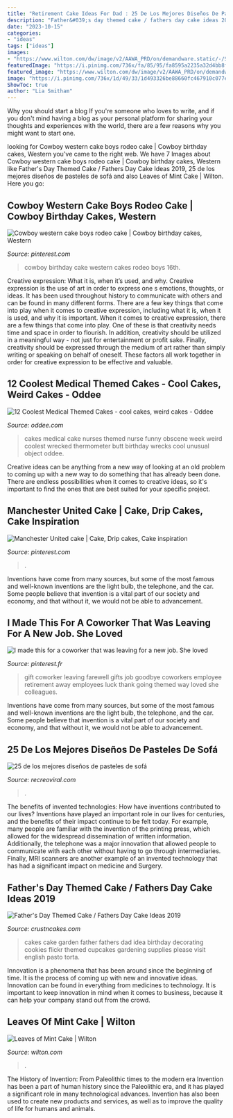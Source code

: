 ```yaml
---
title: "Retirement Cake Ideas For Dad : 25 De Los Mejores Diseños De Pasteles De Sofá"
description: "Father&#039;s day themed cake / fathers day cake ideas 2019"
date: "2023-10-15"
categories:
- "ideas"
tags: ["ideas"]
images:
- "https://www.wilton.com/dw/image/v2/AAWA_PRD/on/demandware.static/-/Sites-wilton-project-master/default/dw274b1d1a/images/project/WLPROJ-9134/WiltonLeafHero.jpg?sw=502&amp;sh=502&amp;sm=fit"
featuredImage: "https://i.pinimg.com/736x/fa/85/95/fa8595a2235a32d4bb8f2692247711da.jpg"
featured_image: "https://www.wilton.com/dw/image/v2/AAWA_PRD/on/demandware.static/-/Sites-wilton-project-master/default/dw274b1d1a/images/project/WLPROJ-9134/WiltonLeafHero.jpg?sw=502&amp;sh=502&amp;sm=fit"
image: "https://i.pinimg.com/736x/1d/49/33/1d493326be88660fc467910c077e91a6.jpg"
ShowToc: true
author: "Lia Smitham"
---
```



Why you should start a blog
If you're someone who loves to write, and if you don't mind having a blog as your personal platform for sharing your thoughts and experiences with the world, there are a few reasons why you might want to start one.

	

		
looking for Cowboy western cake boys rodeo cake | Cowboy birthday cakes, Western you've came to the right web. We have 7 Images about Cowboy western cake boys rodeo cake | Cowboy birthday cakes, Western like Father&#039;s Day Themed Cake / Fathers Day Cake Ideas 2019, 25 de los mejores diseños de pasteles de sofá and also Leaves of Mint Cake | Wilton. Here you go:
		
    
## Cowboy Western Cake Boys Rodeo Cake | Cowboy Birthday Cakes, Western

<img loading=lazy src="https://i.pinimg.com/736x/1a/90/ef/1a90efacae278e2194f6a5ea039120c0.jpg" onerror="this.onerror=null;this.src='https://tse1.mm.bing.net/th?id=OIP.NbmbT6A3uL7gsWKnV1KziwHaNL&amp;pid=15.1';" alt="Cowboy western cake boys rodeo cake | Cowboy birthday cakes, Western">

_Source: pinterest.com_

>cowboy birthday cake western cakes rodeo boys 16th. 

	

Creative expression: What it is, when it’s used, and why.
Creative expression is the use of art in order to express one s emotions, thoughts, or ideas. It has been used throughout history to communicate with others and can be found in many different forms. There are a few key things that come into play when it comes to creative expression, including what it is, when it is used, and why it is important.
When it comes to creative expression, there are a few things that come into play. One of these is that creativity needs time and space in order to flourish. In addition, creativity should be utilized in a meaningful way - not just for entertainment or profit sake. Finally, creativity should be expressed through the medium of art rather than simply writing or speaking on behalf of oneself. These factors all work together in order for creative expression to be effective and valuable.

    
## 12 Coolest Medical Themed Cakes - Cool Cakes, Weird Cakes - Oddee

<img loading=lazy src="https://www.oddee.com/wp-content/uploads/_media/imgs/articles2/a97107_g074_10-bottom2.jpg" onerror="this.onerror=null;this.src='https://tse4.mm.bing.net/th?id=OIP.oqZvw2gA6zoIkxhyoNNqjAHaJN&amp;pid=15.1';" alt="12 Coolest Medical Themed Cakes - cool cakes, weird cakes - Oddee">

_Source: oddee.com_

>cakes medical cake nurses themed nurse funny obscene week weird coolest wrecked thermometer butt birthday wrecks cool unusual object oddee. 

	

Creative ideas can be anything from a new way of looking at an old problem to coming up with a new way to do something that has already been done. There are endless possibilities when it comes to creative ideas, so it's important to find the ones that are best suited for your specific project.

    
## Manchester United Cake | Cake, Drip Cakes, Cake Inspiration

<img loading=lazy src="https://i.pinimg.com/736x/1d/49/33/1d493326be88660fc467910c077e91a6.jpg" onerror="this.onerror=null;this.src='https://tse2.mm.bing.net/th?id=OIP.2Mj8fAyasqy4KWT9R_ENpQHaLH&amp;pid=15.1';" alt="Manchester United cake | Cake, Drip cakes, Cake inspiration">

_Source: pinterest.com_

>. 

	

Inventions have come from many sources, but some of the most famous and well-known inventions are the light bulb, the telephone, and the car. Some people believe that invention is a vital part of our society and economy, and that without it, we would not be able to advancement.

    
## I Made This For A Coworker That Was Leaving For A New Job. She Loved

<img loading=lazy src="https://i.pinimg.com/736x/fa/85/95/fa8595a2235a32d4bb8f2692247711da.jpg" onerror="this.onerror=null;this.src='https://tse2.mm.bing.net/th?id=OIP.YYqXFJJVP3PY6JRTUkI2dAHaNK&amp;pid=15.1';" alt="I made this for a coworker that was leaving for a new job. She loved">

_Source: pinterest.fr_

>gift coworker leaving farewell gifts job goodbye coworkers employee retirement away employees luck thank going themed way loved she colleagues. 

	

Inventions have come from many sources, but some of the most famous and well-known inventions are the light bulb, the telephone, and the car. Some people believe that invention is a vital part of our society and economy, and that without it, we would not be able to advancement.

    
## 25 De Los Mejores Diseños De Pasteles De Sofá

<img loading=lazy src="https://www.recreoviral.com/wp-content/uploads/2015/07/Pasteles-con-forma-de-sofá-2.jpeg" onerror="this.onerror=null;this.src='https://tse2.mm.bing.net/th?id=OIP.es7wcgrXgx8f20wj2qp9TgHaGp&amp;pid=15.1';" alt="25 de los mejores diseños de pasteles de sofá">

_Source: recreoviral.com_

>. 

	

The benefits of invented technologies: How have inventions contributed to our lives?
Inventions have played an important role in our lives for centuries, and the benefits of their impact continue to be felt today. For example, many people are familiar with the invention of the printing press, which allowed for the widespread dissemination of written information. Additionally, the telephone was a major innovation that allowed people to communicate with each other without having to go through intermediaries. Finally, MRI scanners are another example of an invented technology that has had a significant impact on medicine and Surgery.

    
## Father&#039;s Day Themed Cake / Fathers Day Cake Ideas 2019

<img loading=lazy src="http://www.crustncakes.com/blog/wp-content/uploads/2015/06/15fdc2c1332824ae0f98ff748003f814.jpg" onerror="this.onerror=null;this.src='https://tse4.mm.bing.net/th?id=OIP.ueJx2ilJpkOrMUjy_Rlx2QAAAA&amp;pid=15.1';" alt="Father&#039;s Day Themed Cake / Fathers Day Cake Ideas 2019">

_Source: crustncakes.com_

>cakes cake garden father fathers dad idea birthday decorating cookies flickr themed cupcakes gardening supplies please visit english pasto torta. 

	

Innovation is a phenomena that has been around since the beginning of time. It is the process of coming up with new and innovative ideas. Innovation can be found in everything from medicines to technology. It is important to keep innovation in mind when it comes to business, because it can help your company stand out from the crowd.

    
## Leaves Of Mint Cake | Wilton

<img loading=lazy src="https://www.wilton.com/dw/image/v2/AAWA_PRD/on/demandware.static/-/Sites-wilton-project-master/default/dw274b1d1a/images/project/WLPROJ-9134/WiltonLeafHero.jpg?sw=502&amp;sh=502&amp;sm=fit" onerror="this.onerror=null;this.src='https://tse1.mm.bing.net/th?id=OIP.hMjnbP92YApH-QCnaasVTAHaHa&amp;pid=15.1';" alt="Leaves of Mint Cake | Wilton">

_Source: wilton.com_

>. 

	

The History of Invention: From Paleolithic times to the modern era
Invention has been a part of human history since the Paleolithic era, and it has played a significant role in many technological advances. Invention has also been used to create new products and services, as well as to improve the quality of life for humans and animals.

